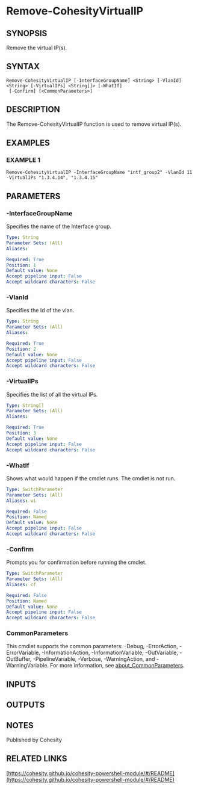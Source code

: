 # Remove-CohesityVirtualIP

## SYNOPSIS
Remove the virtual IP(s).

## SYNTAX

```
Remove-CohesityVirtualIP [-InterfaceGroupName] <String> [-VlanId] <String> [-VirtualIPs] <String[]> [-WhatIf]
 [-Confirm] [<CommonParameters>]
```

## DESCRIPTION
The Remove-CohesityVirtualIP function is used to remove virtual IP(s).

## EXAMPLES

### EXAMPLE 1
```
Remove-CohesityVirtualIP -InterfaceGroupName "intf_group2" -VlanId 11 -VirtualIPs "1.3.4.14", "1.3.4.15"
```

## PARAMETERS

### -InterfaceGroupName
Specifies the name of the Interface group.

```yaml
Type: String
Parameter Sets: (All)
Aliases:

Required: True
Position: 1
Default value: None
Accept pipeline input: False
Accept wildcard characters: False
```

### -VlanId
Specifies the Id of the vlan.

```yaml
Type: String
Parameter Sets: (All)
Aliases:

Required: True
Position: 2
Default value: None
Accept pipeline input: False
Accept wildcard characters: False
```

### -VirtualIPs
Specifies the list of all the virtual IPs.

```yaml
Type: String[]
Parameter Sets: (All)
Aliases:

Required: True
Position: 3
Default value: None
Accept pipeline input: False
Accept wildcard characters: False
```

### -WhatIf
Shows what would happen if the cmdlet runs.
The cmdlet is not run.

```yaml
Type: SwitchParameter
Parameter Sets: (All)
Aliases: wi

Required: False
Position: Named
Default value: None
Accept pipeline input: False
Accept wildcard characters: False
```

### -Confirm
Prompts you for confirmation before running the cmdlet.

```yaml
Type: SwitchParameter
Parameter Sets: (All)
Aliases: cf

Required: False
Position: Named
Default value: None
Accept pipeline input: False
Accept wildcard characters: False
```

### CommonParameters
This cmdlet supports the common parameters: -Debug, -ErrorAction, -ErrorVariable, -InformationAction, -InformationVariable, -OutVariable, -OutBuffer, -PipelineVariable, -Verbose, -WarningAction, and -WarningVariable. For more information, see [about_CommonParameters](http://go.microsoft.com/fwlink/?LinkID=113216).

## INPUTS

## OUTPUTS

## NOTES
Published by Cohesity

## RELATED LINKS

[https://cohesity.github.io/cohesity-powershell-module/#/README](https://cohesity.github.io/cohesity-powershell-module/#/README)

